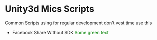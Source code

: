 # Unity3d Mics Scripts

Common Scripts using for regular development don't vest time use this

* Facebook Share Without SDK <font color="green"> Some green text </font>

